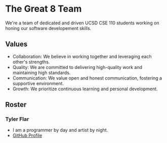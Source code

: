 # The Great 8 Team

We're a team of dedicated and driven UCSD CSE 110 students working on honing our software developement skills.

## Values

- Collaboration: We believe in working together and leveraging each other's strengths.
- Quality: We are committed to delivering high-quality work and maintaining high standards.
- Communication: We value open and honest communication, fostering a supportive environment.
- Growth: We prioritize continuous learning and personal development.

## Roster

### Tyler Flar
- I am a programmer by day and artist by night.
- [GitHub Profile](https://github.com/TylerFlar)
